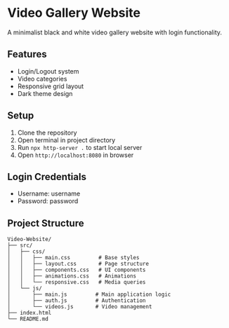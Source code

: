 # Video Gallery Website

A minimalist black and white video gallery website with login functionality.

## Features

- Login/Logout system
- Video categories
- Responsive grid layout
- Dark theme design

## Setup

1. Clone the repository
2. Open terminal in project directory
3. Run `npx http-server .` to start local server
4. Open `http://localhost:8080` in browser

## Login Credentials

- Username: username
- Password: password

## Project Structure

```
Video-Website/
├── src/
│   ├── css/
│   │   ├── main.css         # Base styles
│   │   ├── layout.css       # Page structure
│   │   ├── components.css   # UI components
│   │   ├── animations.css   # Animations
│   │   └── responsive.css   # Media queries
│   └── js/
│       ├── main.js         # Main application logic
│       ├── auth.js         # Authentication
│       └── videos.js       # Video management
├── index.html
└── README.md
```
